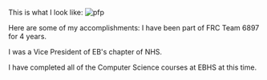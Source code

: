 This is what I look like:
![pfp]("https://media.discordapp.net/attachments/600905457627955210/853777819758493736/Bhaskar_headshot.jpg?width=363&height=484")

Here are some of my accomplishments: 
I have been part of FRC Team 6897 for 4 years. 

I was a Vice President of EB's chapter of NHS.

I have completed all of the Computer Science courses at EBHS at this time.
